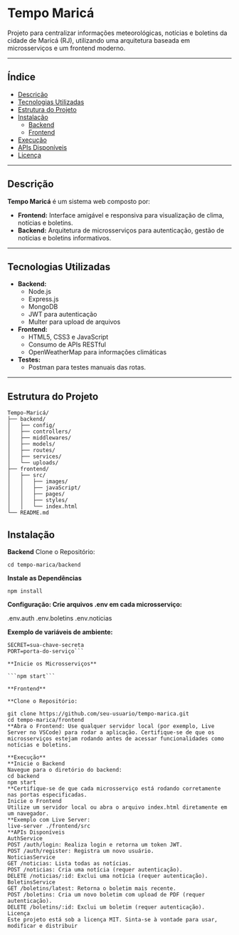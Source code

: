# **Tempo Maricá**

Projeto para centralizar informações meteorológicas, notícias e boletins da cidade de Maricá (RJ), utilizando uma arquitetura baseada em microsserviços e um frontend moderno.

---

## **Índice**
- [Descrição](#descrição)
- [Tecnologias Utilizadas](#tecnologias-utilizadas)
- [Estrutura do Projeto](#estrutura-do-projeto)
- [Instalação](#instalação)
  - [Backend](#backend)
  - [Frontend](#frontend)
- [Execução](#execução)
- [APIs Disponíveis](#apis-disponíveis)
- [Licença](#licença)

---

## **Descrição**

**Tempo Maricá** é um sistema web composto por:
- **Frontend:** Interface amigável e responsiva para visualização de clima, notícias e boletins.
- **Backend:** Arquitetura de microsserviços para autenticação, gestão de notícias e boletins informativos.

---

## **Tecnologias Utilizadas**

- **Backend:**
  - Node.js
  - Express.js
  - MongoDB
  - JWT para autenticação
  - Multer para upload de arquivos
- **Frontend:**
  - HTML5, CSS3 e JavaScript
  - Consumo de APIs RESTful
  - OpenWeatherMap para informações climáticas
- **Testes:**
  - Postman para testes manuais das rotas.

---
## **Estrutura do Projeto**

```plaintext
Tempo-Maricá/
├── backend/
│   ├── config/
│   ├── controllers/
│   ├── middlewares/
│   ├── models/
│   ├── routes/
│   ├── services/
│   └── uploads/
├── frontend/
│   ├── src/
│   │   ├── images/
│   │   ├── javaScript/
│   │   ├── pages/
│   │   ├── styles/
│   │   └── index.html
└── README.md

```
## Instalação
**Backend**
Clone o Repositório:

```git clone https://github.com/seu-usuario/tempo-marica.git
cd tempo-marica/backend
```

**Instale as Dependências**

```npm install```

**Configuração: Crie arquivos .env em cada microsserviço:**

.env.auth
.env.boletins
.env.noticias

**Exemplo de variáveis de ambiente:**
```MONGO_URI=mongodb://seu-banco
SECRET=sua-chave-secreta
PORT=porta-do-serviço```

**Inicie os Microsserviços**

```npm start```

**Frontend**

**Clone o Repositório:

git clone https://github.com/seu-usuario/tempo-marica.git
cd tempo-marica/frontend
**Abra o Frontend: Use qualquer servidor local (por exemplo, Live Server no VSCode) para rodar a aplicação. Certifique-se de que os microsserviços estejam rodando antes de acessar funcionalidades como notícias e boletins.

**Execução**
**Inicie o Backend
Navegue para o diretório do backend:
cd backend
npm start
**Certifique-se de que cada microsserviço está rodando corretamente nas portas especificadas.
Inicie o Frontend
Utilize um servidor local ou abra o arquivo index.html diretamente em um navegador.
**Exemplo com Live Server:
live-server ./frontend/src
**APIs Disponíveis
AuthService
POST /auth/login: Realiza login e retorna um token JWT.
POST /auth/register: Registra um novo usuário.
NoticiasService
GET /noticias: Lista todas as notícias.
POST /noticias: Cria uma notícia (requer autenticação).
DELETE /noticias/:id: Exclui uma notícia (requer autenticação).
BoletinsService
GET /boletins/latest: Retorna o boletim mais recente.
POST /boletins: Cria um novo boletim com upload de PDF (requer autenticação).
DELETE /boletins/:id: Exclui um boletim (requer autenticação).
Licença
Este projeto está sob a licença MIT. Sinta-se à vontade para usar, modificar e distribuir
